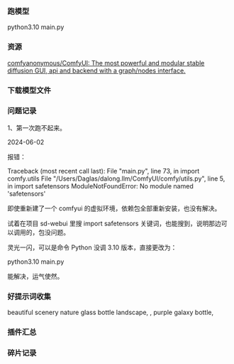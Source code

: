 ### 跑模型

python3.10 main.py


### 资源

[comfyanonymous/ComfyUI: The most powerful and modular stable diffusion GUI, api and backend with a graph/nodes interface.](https://github.com/comfyanonymous/ComfyUI?tab=readme-ov-file)

### 下载模型文件


### 问题记录

1、第一次跑不起来。

2024-06-02

报错：

Traceback (most recent call last):
  File "main.py", line 73, in <module>
    import comfy.utils
  File "/Users/Daglas/dalong.llm/ComfyUI/comfy/utils.py", line 5, in <module>
    import safetensors
ModuleNotFoundError: No module named 'safetensors'

即使重新建了一个 comfyui 的虚拟环境，依赖包全部重新安装，也没有解决。

试着在项目 sd-webui 里搜 import safetensors 关键词，也能搜到，说明那边可以调用的，包没问题。

灵光一闪，可以是命令 Python 没调 3.10 版本，直接更改为：

python3.10 main.py

能解决，运气使然。

### 好提示词收集

beautiful scenery nature glass bottle landscape, , purple galaxy bottle,


### 插件汇总



### 碎片记录

